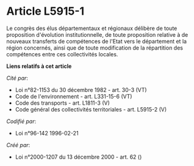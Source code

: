 # Article L5915-1

Le congrès des élus départementaux et régionaux délibère de toute proposition d'évolution institutionnelle, de toute
proposition relative à de nouveaux transferts de compétences de l'Etat vers le département et la région concernés, ainsi que
de toute modification de la répartition des compétences entre ces collectivités locales.

**Liens relatifs à cet article**

_Cité par_:

  - Loi n°82-1153 du 30 décembre 1982 - art. 30-3 (VT)
  - Code de l'environnement - art. L331-15-6 (VT)
  - Code des transports - art. L1811-3 (V)
  - Code général des collectivités territoriales - art. L5915-2 (V)

_Codifié par_:

  - Loi n°96-142 1996-02-21

_Créé par_:

  - Loi n°2000-1207 du 13 décembre 2000 - art. 62 ()
